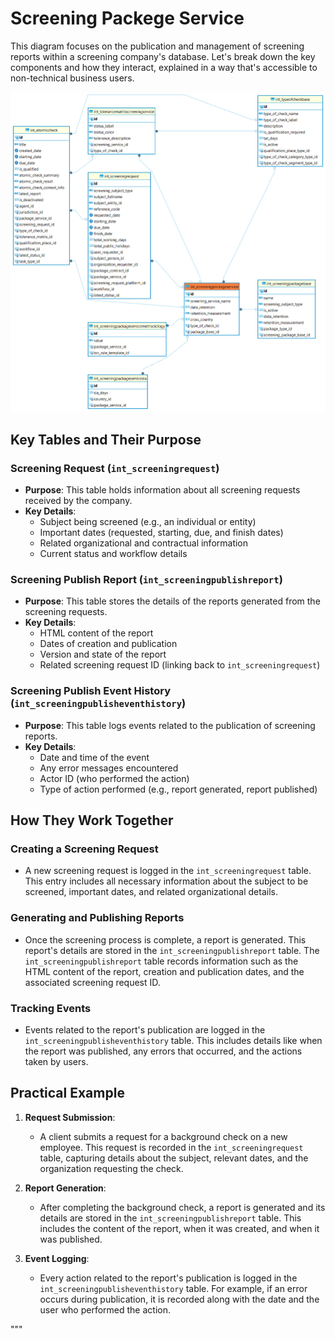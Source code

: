 # Screening Packege Service

This diagram focuses on the publication and management of screening reports within a screening company's database. Let's break down the key components and how they interact, explained in a way that's accessible to non-technical business users.

![static/img/prismaenterprise - int_screeningpackageservice.png](<../../../../../static/img/prismaenterprise - int_screeningpackageservice.png>)

## Key Tables and Their Purpose

### Screening Request (`int_screeningrequest`)

- **Purpose**: This table holds information about all screening requests received by the company.
- **Key Details**:
  - Subject being screened (e.g., an individual or entity)
  - Important dates (requested, starting, due, and finish dates)
  - Related organizational and contractual information
  - Current status and workflow details

### Screening Publish Report (`int_screeningpublishreport`)

- **Purpose**: This table stores the details of the reports generated from the screening requests.
- **Key Details**:
  - HTML content of the report
  - Dates of creation and publication
  - Version and state of the report
  - Related screening request ID (linking back to `int_screeningrequest`)

### Screening Publish Event History (`int_screeningpublisheventhistory`)

- **Purpose**: This table logs events related to the publication of screening reports.
- **Key Details**:
  - Date and time of the event
  - Any error messages encountered
  - Actor ID (who performed the action)
  - Type of action performed (e.g., report generated, report published)

## How They Work Together

### Creating a Screening Request

- A new screening request is logged in the `int_screeningrequest` table. This entry includes all necessary information about the subject to be screened, important dates, and related organizational details.

### Generating and Publishing Reports

- Once the screening process is complete, a report is generated. This report's details are stored in the `int_screeningpublishreport` table. The `int_screeningpublishreport` table records information such as the HTML content of the report, creation and publication dates, and the associated screening request ID.

### Tracking Events

- Events related to the report's publication are logged in the `int_screeningpublisheventhistory` table. This includes details like when the report was published, any errors that occurred, and the actions taken by users.

## Practical Example

1. **Request Submission**:

   - A client submits a request for a background check on a new employee. This request is recorded in the `int_screeningrequest` table, capturing details about the subject, relevant dates, and the organization requesting the check.

2. **Report Generation**:

   - After completing the background check, a report is generated and its details are stored in the `int_screeningpublishreport` table. This includes the content of the report, when it was created, and when it was published.

3. **Event Logging**:
   - Every action related to the report's publication is logged in the `int_screeningpublisheventhistory` table. For example, if an error occurs during publication, it is recorded along with the date and the user who performed the action.

"""
